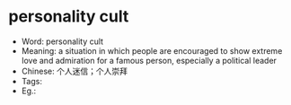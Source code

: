 # personality cult

- Word: personality cult
- Meaning: a situation in which people are encouraged to show extreme love and admiration for a famous person, especially a political leader
- Chinese: 个人迷信；个人崇拜
- Tags: 
- Eg.: 
